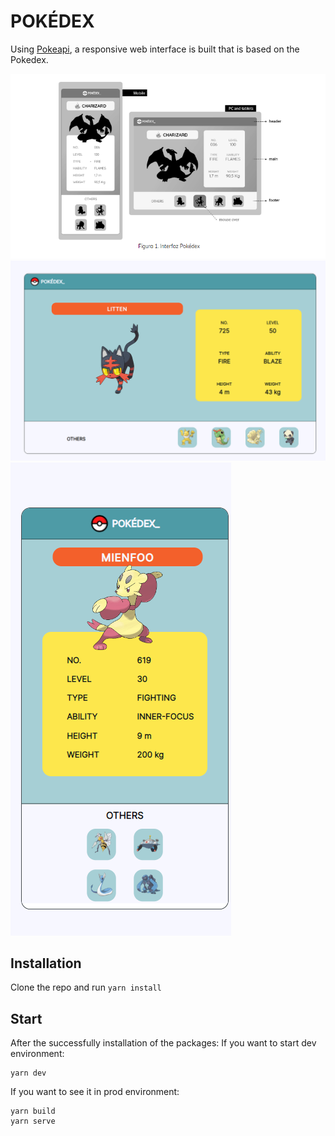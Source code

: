 # POKÉDEX

Using  [Pokeapi](https://pokeapi.co/),  a responsive web interface is built that is based on the Pokedex.

![Mock](/resources/base.png)
![DesktopView](/resources/desktopView.png)
![MobileView](/resources/MobileView.png)

## Installation

Clone the repo and run `yarn install`

## Start

After the successfully installation of the packages:
If you want to start dev environment:  
```
yarn dev
```
If you want to see it in prod environment:  
```
yarn build
yarn serve
```
